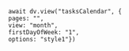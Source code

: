 ```dataviewjs
await dv.view("tasksCalendar", {
pages: "",
view: "month",
firstDayOfWeek: "1",
options: "style1"})
```
